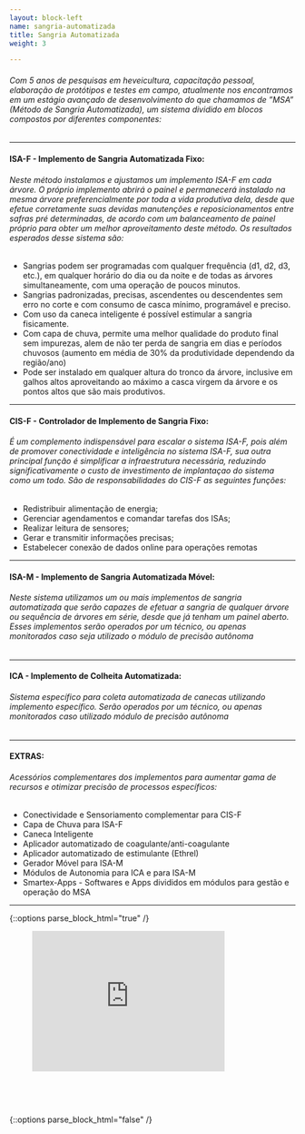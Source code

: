 ```yaml
---
layout: block-left
name: sangria-automatizada
title: Sangria Automatizada
weight: 3

---
```

###### Com 5 anos de pesquisas em heveicultura, capacitação pessoal, elaboração de protótipos e testes em campo, atualmente nos encontramos em um estágio avançado de desenvolvimento do que chamamos de ”MSA” (Método de Sangria Automatizada), um sistema dividido em blocos compostos por diferentes componentes:

***

#### **ISA-F** - Implemento de Sangria Automatizada Fixo:

###### Neste método instalamos e ajustamos um implemento ISA-F em cada árvore. O próprio implemento abrirá o painel e permanecerá instalado na mesma árvore preferencialmente por toda a vida produtiva dela, desde que efetue corretamente suas devidas manutenções e reposicionamentos entre safras pré determinadas, de acordo com um balanceamento de painel próprio para obter um melhor aproveitamento deste método. Os resultados esperados desse sistema são:

* Sangrias podem ser programadas com qualquer frequência (d1, d2, d3, etc.), em qualquer horário do dia ou da noite e de todas as árvores simultaneamente, com uma operação de poucos minutos.
* Sangrias padronizadas, precisas, ascendentes ou descendentes sem erro no corte e com consumo de casca mínimo, programável e preciso.
* Com uso da caneca inteligente é possível estimular a sangria fisicamente.
* Com capa de chuva, permite uma melhor qualidade do produto final sem impurezas, alem de não ter perda de sangria em dias e períodos chuvosos (aumento em média de 30% da produtividade dependendo da região/ano)
* Pode ser instalado em qualquer altura do tronco da árvore, inclusive em galhos altos aproveitando ao máximo a casca virgem da árvore e os pontos altos que são mais produtivos.

***

#### **CIS-F** - Controlador de Implemento de Sangria Fixo:

###### É um complemento indispensável para escalar o sistema ISA-F,  pois além de promover conectividade e inteligência no sistema ISA-F, sua outra principal função é simplificar a infraestrutura necessária, reduzindo significativamente o custo de investimento de implantaçao do sistema como um todo. São de responsabilidades do CIS-F as seguintes funções:

* Redistribuir alimentação de energia;
* Gerenciar agendamentos e comandar tarefas dos ISAs;
* Realizar leitura de sensores;
* Gerar e transmitir informações precisas;
* Estabelecer conexão de dados online para operações remotas

***

#### **ISA-M** - Implemento de Sangria Automatizada Móvel:

###### Neste sistema utilizamos um ou mais implementos de sangria automatizada que serão capazes de efetuar a sangria de qualquer árvore ou sequência de árvores em série, desde que já tenham um painel aberto. Esses implementos serão operados por um técnico, ou apenas monitorados caso seja utilizado o módulo de precisão autônoma

***

#### **ICA** - Implemento de Colheita Automatizada:

###### Sistema específico para coleta automatizada de canecas utilizando implemento específico. Serão operados por um técnico, ou apenas monitorados caso utilizado módulo de precisão autônoma

***

#### **EXTRAS:**

###### Acessórios complementares dos implementos para aumentar gama de recursos e otimizar precisão de processos específicos:

* Conectividade e Sensoriamento complementar para CIS-F
* Capa de Chuva para ISA-F
* Caneca Inteligente
* Aplicador automatizado de coagulante/anti-coagulante
* Aplicador automatizado de estimulante (Ethrel)
* Gerador Móvel para ISA-M
* Módulos de Autonomia para ICA e para ISA-M
* Smartex-Apps - Softwares e Apps divididos em módulos para gestão e operação do MSA

***

{::options parse_block_html="true" /}
<figure style="position: relative; padding-bottom: 56.25%; padding-top: 25px; height: 0;">
<iframe src="https://www.youtube.com/embed/p4DAHWZQwh0?fs=0" frameborder="0" style="position: absolute; top: 0;	left: 0; width: 80%;	height: 80%;"></iframe>
</figure>
{::options parse_block_html="false" /}